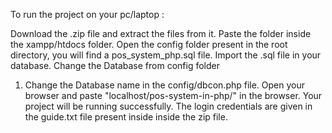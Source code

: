 To run the project on your pc/laptop :

Download the .zip file and extract the files from it.
Paste the folder inside the xampp/htdocs folder.
Open the config folder present in the root directory, you will find a pos_system_php.sql file. Import the .sql file in your database.
Change the Database from config folder
1. Change the Database name in the config/dbcon.php file.
Open your browser and paste "localhost/pos-system-in-php/" in the browser. Your project will be running successfully.
The login credentials are given in the guide.txt file present inside inside the zip file.
